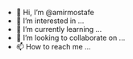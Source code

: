 - 👋 Hi, I’m @amirmostafe
- 👀 I’m interested in ...
- 🌱 I’m currently learning ...
- 💞️ I’m looking to collaborate on ...
- 📫 How to reach me ...

<!---
amirmostafe/amirmostafe is a ✨ special ✨ repository because its `README.md` (this file) appears on your GitHub profile.
You can click the Preview link to take a look at your changes.
--->
